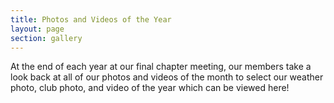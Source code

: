 ```yaml
---
title: Photos and Videos of the Year
layout: page
section: gallery
---
```


At the end of each year at our final chapter meeting, our members take a look back at all of our photos and videos of the month to select our weather photo, club photo, and video of the year which can be viewed here!
